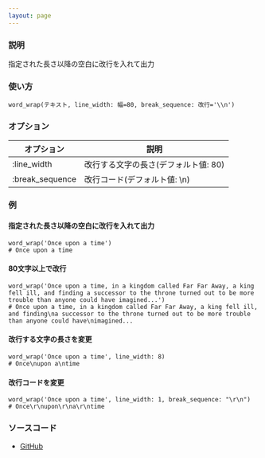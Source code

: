 ```yaml
---
layout: page
---
```


### 説明

指定された長さ以降の空白に改行を入れて出力

### 使い方

    word_wrap(テキスト, line_width: 幅=80, break_sequence: 改行='\\n')

### オプション

| オプション      | 説明                                 |
| --------------- | ------------------------------------ |
| :line_width     | 改行する文字の長さ(デフォルト値: 80) |
| :break_sequence | 改行コード(デフォルト値: \\n)        |

### 例

#### 指定された長さ以降の空白に改行を入れて出力

    word_wrap('Once upon a time')
    # Once upon a time

#### 80文字以上で改行

    word_wrap('Once upon a time, in a kingdom called Far Far Away, a king fell ill, and finding a successor to the throne turned out to be more trouble than anyone could have imagined...')
    # Once upon a time, in a kingdom called Far Far Away, a king fell ill, and finding\na successor to the throne turned out to be more trouble than anyone could have\nimagined...

#### 改行する文字の長さを変更

    word_wrap('Once upon a time', line_width: 8)
    # Once\nupon a\ntime

#### 改行コードを変更

    word_wrap('Once upon a time', line_width: 1, break_sequence: "\r\n")
    # Once\r\nupon\r\na\r\ntime

### ソースコード

- [GitHub](https://github.com/rails/rails/blob/984c3ef2775781d47efa9f541ce570daa2434a80/actionview/lib/action_view/helpers/text_helper.rb#L264)
